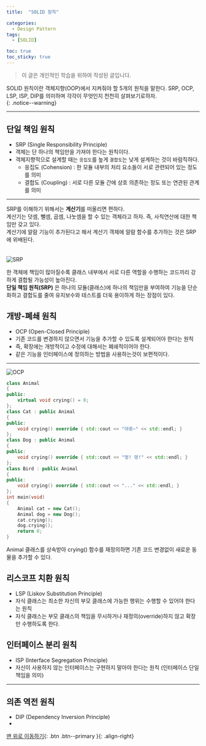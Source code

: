 ```yaml
---
title:  "SOLID 원칙" 

categories:
  - Design Pattern
tags:
  - [SOLID]

toc: true
toc_sticky: true
---
```

> 이 글은 개인적인 학습을 위하여 작성된 글입니다.  

SOLID 원칙이란 객체지향(OOP)에서 지켜줘야 할 5개의 원칙을 말한다.
SRP, OCP, LSP, ISP, DIP를 의미하며 각각이 무엇인지 천천히 살펴보기로하자.  
{: .notice--warning}  
  
***     

## 단일 책임 원칙  
- SRP (Single Responsibility Principle)
- 객체는 단 하나의 책임만을 가져야 한다는 원칙이다.  
- 객체지향적으로 설계할 때는 `응집도`를 높게 `결합도`는 낮게 설계하는 것이 바람직하다.  
    - 응집도 (Cohension) : 한 모듈 내부의 처리 요소들이 서로 관련되어 있는 정도를 의미  
    - 결합도 (Coupling) : 서로 다른 모듈 간에 상호 의존하는 정도 또는 연관된 관계를 의미  

***
SRP를 이해하기 위해서는 **계산기**를 떠올리면 편하다.  
계산기는 덧셈, 뺄셈, 곱셈, 나눗셈을 할 수 있는 객체라고 하자. 즉, 사칙연산에 대한 책임만 갖고 있다.  
계산기에 알람 기능이 추가된다고 해서 계산기 객체에 알람 함수를 추가하는 것은 SRP에 위배된다.  
<br>  
![SRP](https://user-images.githubusercontent.com/38198388/198814180-93a4a8c1-e8a9-4316-8389-fab4697c5f00.png)

한 객체에 책임이 많아질수록 클래스 내부에서 서로 다른 역할을 수행하는 코드끼리 강하게 결합될 가능성이 높아진다.  
**단일 책임 원칙(SRP)** 은 하나의 모듈(클래스)에 하나의 책임만을 부여하여 기능을 단순화하고 결합도를 줄여 유지보수와 테스트를 더욱 용이하게 하는 장점이 있다.  


## 개방-폐쇄 원칙  
- OCP (Open-Closed Principle)  
- 기존 코드를 변경하지 않으면서 기능을 추가할 수 있도록 설계되어야 한다는 원칙  
- 즉, 확장에는 개방적이고 수정에 대해서는 폐쇄적이어야 한다.  
- 같은 기능을 인터페이스에 정의하는 방법을 사용하는것이 보편적이다.  

***
![OCP](https://user-images.githubusercontent.com/38198388/198814247-9d89b454-651c-43f7-839c-53ce9087b884.png)
```cpp
class Animal
{
public:
    virtual void crying() = 0;
};
class Cat : public Animal
{
public:
    void crying() override { std::cout << "야옹~" << std::endl; }
};
class Dog : public Animal
{
public:
    void crying() override { std::cout << "멍! 멍!" << std::endl; }
};
class Bird : public Animal
{
public:
    void crying() override { std::cout << "..." << std::endl; }
};
int main(void)
{
    Animal cat = new Cat();
    Animal dog = new Dog();
    cat.crying();
    dog.crying();
    return 0;
}
```
Animal 클래스를 상속받아 crying() 함수를 재정의하면 기존 코드 변경없이 새로운 동물을 추가할 수 있다.  

## 리스코프 치환 원칙  
- LSP (Liskov Substitution Principle)  
- 자식 클래스는 최소한 자신의 부모 클래스에 가능한 행위는 수행할 수 있어야 한다는 원칙  
- 자식 클래스는 부모 클래스의 책임을 무시하거나 재정의(override)하지 않고 확장만 수행하도록 한다.  

## 인터페이스 분리 원칙  
- ISP (Interface Segregation Principle)  
- 자신이 사용하지 않는 인터페이스는 구현하지 말아야 한다는 원칙 (인터페이스 단일 책임을 의미)  

***


## 의존 역전 원칙  
- DIP (Dependency Inversion Principle)  
- 



[맨 위로 이동하기](#){: .btn .btn--primary }{: .align-right}